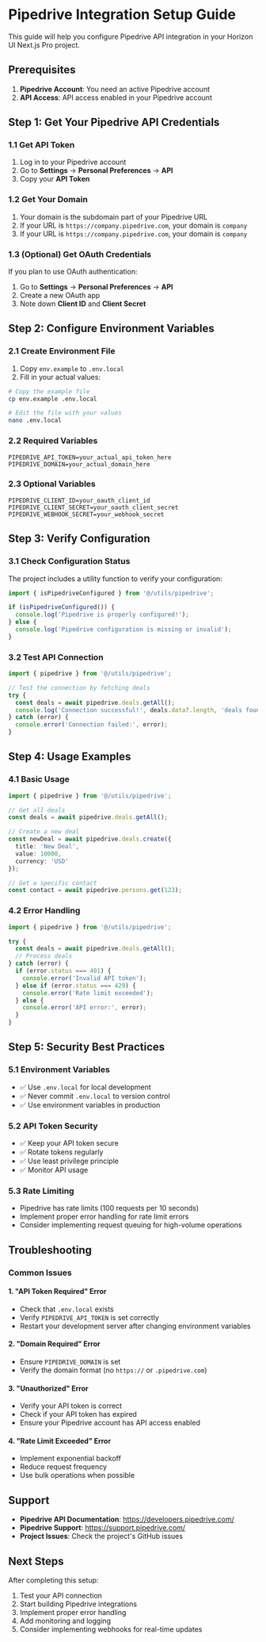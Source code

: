 # Pipedrive Integration Setup Guide

This guide will help you configure Pipedrive API integration in your Horizon UI Next.js Pro project.

## Prerequisites

1. **Pipedrive Account**: You need an active Pipedrive account
2. **API Access**: API access enabled in your Pipedrive account

## Step 1: Get Your Pipedrive API Credentials

### 1.1 Get API Token
1. Log in to your Pipedrive account
2. Go to **Settings** → **Personal Preferences** → **API**
3. Copy your **API Token**

### 1.2 Get Your Domain
1. Your domain is the subdomain part of your Pipedrive URL
2. If your URL is `https://company.pipedrive.com`, your domain is `company`
3. If your URL is `https://company.pipedrive.com`, your domain is `company`

### 1.3 (Optional) Get OAuth Credentials
If you plan to use OAuth authentication:
1. Go to **Settings** → **Personal Preferences** → **API**
2. Create a new OAuth app
3. Note down **Client ID** and **Client Secret**

## Step 2: Configure Environment Variables

### 2.1 Create Environment File
1. Copy `env.example` to `.env.local`
2. Fill in your actual values:

```bash
# Copy the example file
cp env.example .env.local

# Edit the file with your values
nano .env.local
```

### 2.2 Required Variables
```env
PIPEDRIVE_API_TOKEN=your_actual_api_token_here
PIPEDRIVE_DOMAIN=your_actual_domain_here
```

### 2.3 Optional Variables
```env
PIPEDRIVE_CLIENT_ID=your_oauth_client_id
PIPEDRIVE_CLIENT_SECRET=your_oauth_client_secret
PIPEDRIVE_WEBHOOK_SECRET=your_webhook_secret
```

## Step 3: Verify Configuration

### 3.1 Check Configuration Status
The project includes a utility function to verify your configuration:

```typescript
import { isPipedriveConfigured } from '@/utils/pipedrive';

if (isPipedriveConfigured()) {
  console.log('Pipedrive is properly configured!');
} else {
  console.log('Pipedrive configuration is missing or invalid');
}
```

### 3.2 Test API Connection
```typescript
import { pipedrive } from '@/utils/pipedrive';

// Test the connection by fetching deals
try {
  const deals = await pipedrive.deals.getAll();
  console.log('Connection successful!', deals.data?.length, 'deals found');
} catch (error) {
  console.error('Connection failed:', error);
}
```

## Step 4: Usage Examples

### 4.1 Basic Usage
```typescript
import { pipedrive } from '@/utils/pipedrive';

// Get all deals
const deals = await pipedrive.deals.getAll();

// Create a new deal
const newDeal = await pipedrive.deals.create({
  title: 'New Deal',
  value: 10000,
  currency: 'USD'
});

// Get a specific contact
const contact = await pipedrive.persons.get(123);
```

### 4.2 Error Handling
```typescript
import { pipedrive } from '@/utils/pipedrive';

try {
  const deals = await pipedrive.deals.getAll();
  // Process deals
} catch (error) {
  if (error.status === 401) {
    console.error('Invalid API token');
  } else if (error.status === 429) {
    console.error('Rate limit exceeded');
  } else {
    console.error('API error:', error);
  }
}
```

## Step 5: Security Best Practices

### 5.1 Environment Variables
- ✅ Use `.env.local` for local development
- ✅ Never commit `.env.local` to version control
- ✅ Use environment variables in production

### 5.2 API Token Security
- ✅ Keep your API token secure
- ✅ Rotate tokens regularly
- ✅ Use least privilege principle
- ✅ Monitor API usage

### 5.3 Rate Limiting
- Pipedrive has rate limits (100 requests per 10 seconds)
- Implement proper error handling for rate limit errors
- Consider implementing request queuing for high-volume operations

## Troubleshooting

### Common Issues

#### 1. "API Token Required" Error
- Check that `.env.local` exists
- Verify `PIPEDRIVE_API_TOKEN` is set correctly
- Restart your development server after changing environment variables

#### 2. "Domain Required" Error
- Ensure `PIPEDRIVE_DOMAIN` is set
- Verify the domain format (no `https://` or `.pipedrive.com`)

#### 3. "Unauthorized" Error
- Verify your API token is correct
- Check if your API token has expired
- Ensure your Pipedrive account has API access enabled

#### 4. "Rate Limit Exceeded" Error
- Implement exponential backoff
- Reduce request frequency
- Use bulk operations when possible

## Support

- **Pipedrive API Documentation**: https://developers.pipedrive.com/
- **Pipedrive Support**: https://support.pipedrive.com/
- **Project Issues**: Check the project's GitHub issues

## Next Steps

After completing this setup:
1. Test your API connection
2. Start building Pipedrive integrations
3. Implement proper error handling
4. Add monitoring and logging
5. Consider implementing webhooks for real-time updates
